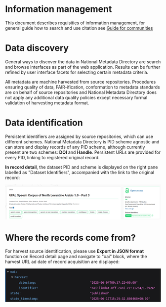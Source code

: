 
# Information management

This document describes requisities of information management, for general guide how to search and use citation see [Guide for communities](../guides/for-communities.md)

# Data discovery

General ways to discover the data in National Metadata Directory are search and browse interfaces as part of the web application. Results can be further refined by user interface facets for selecting certain metadata criteria.

All metadata are machine harvested from source repositories. Procedures ensuring quality of data, FAIR-ification, conformation to metadata standards are on behalf of source repositories and National Metadata Directory does not apply any additional data quality policies except necessary formal validation of harvesting metadata format. 

# Data identification

Persistent identifiers are assigned by source repositories, which can use different schemes. National Metadata Directory is PID scheme agnostic and can store and display records of any PID scheme, although currently present are two schemes: **DOI** and **Handle**. Persistent URLs are provided for every PID, linking to registered original record.

**In record detail**, the dataset PID and scheme is displayed on the right pane labelled as "Dataset Identifiers", accompanied with the link to the original record: 

![Repository interface - record detail header](../images/record_detail_header.png "Repository interface - record detail header")

# Where the records come from?

For harvest source identification, please use **Export in JSON format** function on Record detail page and navigate to "oai" block, where the harvest URL ad date of record acquisition are displayed:
   
![Export JSON - OAI source](../images/export_json_oai.png "Export JSON - OAI source")
